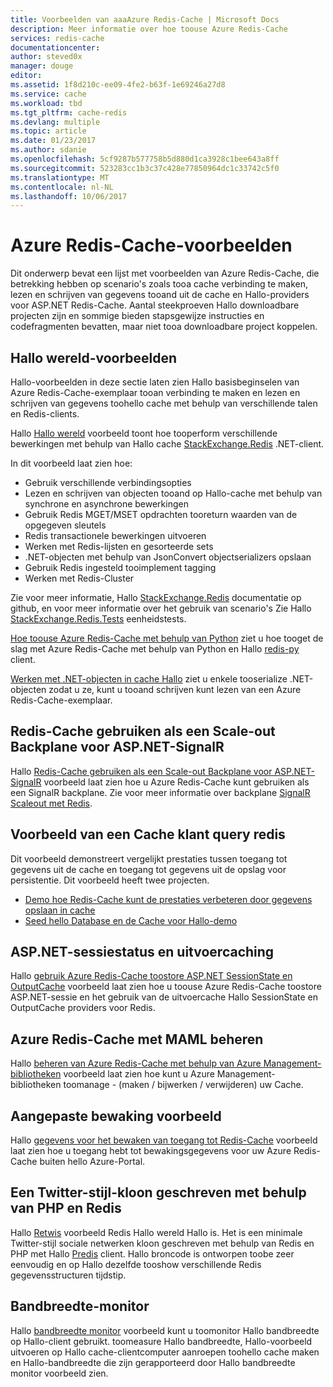 ```yaml
---
title: Voorbeelden van aaaAzure Redis-Cache | Microsoft Docs
description: Meer informatie over hoe toouse Azure Redis-Cache
services: redis-cache
documentationcenter: 
author: steved0x
manager: douge
editor: 
ms.assetid: 1f8d210c-ee09-4fe2-b63f-1e69246a27d8
ms.service: cache
ms.workload: tbd
ms.tgt_pltfrm: cache-redis
ms.devlang: multiple
ms.topic: article
ms.date: 01/23/2017
ms.author: sdanie
ms.openlocfilehash: 5cf9287b577758b5d880d1ca3928c1bee643a8ff
ms.sourcegitcommit: 523283cc1b3c37c428e77850964dc1c33742c5f0
ms.translationtype: MT
ms.contentlocale: nl-NL
ms.lasthandoff: 10/06/2017
---
```

# <a name="azure-redis-cache-samples"></a>Azure Redis-Cache-voorbeelden
Dit onderwerp bevat een lijst met voorbeelden van Azure Redis-Cache, die betrekking hebben op scenario's zoals tooa cache verbinding te maken, lezen en schrijven van gegevens tooand uit de cache en Hallo-providers voor ASP.NET Redis-Cache. Aantal steekproeven Hallo downloadbare projecten zijn en sommige bieden stapsgewijze instructies en codefragmenten bevatten, maar niet tooa downloadbare project koppelen.

## <a name="hello-world-samples"></a>Hallo wereld-voorbeelden
Hallo-voorbeelden in deze sectie laten zien Hallo basisbeginselen van Azure Redis-Cache-exemplaar tooan verbinding te maken en lezen en schrijven van gegevens toohello cache met behulp van verschillende talen en Redis-clients.

Hallo [Hallo wereld](https://github.com/rustd/RedisSamples/tree/master/HelloWorld) voorbeeld toont hoe tooperform verschillende bewerkingen met behulp van Hallo cache [StackExchange.Redis](https://github.com/StackExchange/StackExchange.Redis) .NET-client.

In dit voorbeeld laat zien hoe:

* Gebruik verschillende verbindingsopties
* Lezen en schrijven van objecten tooand op Hallo-cache met behulp van synchrone en asynchrone bewerkingen
* Gebruik Redis MGET/MSET opdrachten tooreturn waarden van de opgegeven sleutels
* Redis transactionele bewerkingen uitvoeren
* Werken met Redis-lijsten en gesorteerde sets
* .NET-objecten met behulp van JsonConvert objectserializers opslaan
* Gebruik Redis ingesteld tooimplement tagging
* Werken met Redis-Cluster

Zie voor meer informatie, Hallo [StackExchange.Redis](https://github.com/StackExchange/StackExchange.Redis) documentatie op github, en voor meer informatie over het gebruik van scenario's Zie Hallo [StackExchange.Redis.Tests](https://github.com/StackExchange/StackExchange.Redis/tree/master/StackExchange.Redis.Tests) eenheidstests.

[Hoe toouse Azure Redis-Cache met behulp van Python](cache-python-get-started.md) ziet u hoe tooget de slag met Azure Redis-Cache met behulp van Python en Hallo [redis-py](https://github.com/andymccurdy/redis-py) client.

[Werken met .NET-objecten in cache Hallo](cache-dotnet-how-to-use-azure-redis-cache.md#work-with-net-objects-in-the-cache) ziet u enkele tooserialize .NET-objecten zodat u ze, kunt u tooand schrijven kunt lezen van een Azure Redis-Cache-exemplaar. 

## <a name="use-redis-cache-as-a-scale-out-backplane-for-aspnet-signalr"></a>Redis-Cache gebruiken als een Scale-out Backplane voor ASP.NET-SignalR
Hallo [Redis-Cache gebruiken als een Scale-out Backplane voor ASP.NET-SignalR](https://github.com/rustd/RedisSamples/tree/master/RedisAsSignalRBackplane) voorbeeld laat zien hoe u Azure Redis-Cache kunt gebruiken als een SignalR backplane. Zie voor meer informatie over backplane [SignalR Scaleout met Redis](http://www.asp.net/signalr/overview/performance/scaleout-with-redis).

## <a name="redis-cache-customer-query-sample"></a>Voorbeeld van een Cache klant query redis
Dit voorbeeld demonstreert vergelijkt prestaties tussen toegang tot gegevens uit de cache en toegang tot gegevens uit de opslag voor persistentie. Dit voorbeeld heeft twee projecten.

* [Demo hoe Redis-Cache kunt de prestaties verbeteren door gegevens opslaan in cache](https://github.com/rustd/RedisSamples/tree/master/RedisCacheCustomerQuerySample)
* [Seed hello Database en de Cache voor Hallo-demo](https://github.com/rustd/RedisSamples/tree/master/SeedCacheForCustomerQuerySample)

## <a name="aspnet-session-state-and-output-caching"></a>ASP.NET-sessiestatus en uitvoercaching
Hallo [gebruik Azure Redis-Cache toostore ASP.NET SessionState en OutputCache](https://github.com/rustd/RedisSamples/tree/master/SessionState_OutputCaching) voorbeeld laat zien hoe u toouse Azure Redis-Cache toostore ASP.NET-sessie en het gebruik van de uitvoercache Hallo SessionState en OutputCache providers voor Redis.

## <a name="manage-azure-redis-cache-with-maml"></a>Azure Redis-Cache met MAML beheren
Hallo [beheren van Azure Redis-Cache met behulp van Azure Management-bibliotheken](https://github.com/rustd/RedisSamples/tree/master/ManageCacheUsingMAML) voorbeeld laat zien hoe kunt u Azure Management-bibliotheken toomanage - (maken / bijwerken / verwijderen) uw Cache. 

## <a name="custom-monitoring-sample"></a>Aangepaste bewaking voorbeeld
Hallo [gegevens voor het bewaken van toegang tot Redis-Cache](https://github.com/rustd/RedisSamples/tree/master/CustomMonitoring) voorbeeld laat zien hoe u toegang hebt tot bewakingsgegevens voor uw Azure Redis-Cache buiten hello Azure-Portal.

## <a name="a-twitter-style-clone-written-using-php-and-redis"></a>Een Twitter-stijl-kloon geschreven met behulp van PHP en Redis
Hallo [Retwis](https://github.com/SyntaxC4-MSFT/retwis) voorbeeld Redis Hallo wereld Hallo is. Het is een minimale Twitter-stijl sociale netwerken kloon geschreven met behulp van Redis en PHP met Hallo [Predis](https://github.com/nrk/predis) client. Hallo broncode is ontworpen toobe zeer eenvoudig en op Hallo dezelfde tooshow verschillende Redis gegevensstructuren tijdstip.

## <a name="bandwidth-monitor"></a>Bandbreedte-monitor
Hallo [bandbreedte monitor](https://github.com/JonCole/SampleCode/tree/master/BandWidthMonitor) voorbeeld kunt u toomonitor Hallo bandbreedte op Hallo-client gebruikt. toomeasure Hallo bandbreedte, Hallo-voorbeeld uitvoeren op Hallo cache-clientcomputer aanroepen toohello cache maken en Hallo-bandbreedte die zijn gerapporteerd door Hallo bandbreedte monitor voorbeeld zien.

